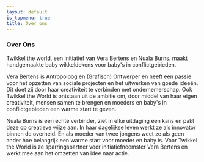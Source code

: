 ```yaml
---
layout: default
is_topmenu: true
title: Over ons
---
```


### Over Ons

 

Twikkel the world, een initiatief van Vera Bertens en Nuala Burns. maakt handgemaakte baby wikkeldekens voor baby's in 
conflictgebieden.

 

Vera Bertens is Antropoloog en (Grafisch) Ontwerper en heeft een passie voor het opzetten van sociale projecten en het 
uitwerken van goede ideeën. Dit doet zij door haar creativiteit te verbinden met ondernemerschap. Ook Twikkel the World 
is ontstaan uit de ambitie om, door middel van haar eigen creativiteit, mensen samen te brengen en moeders en baby's in 
conflictgebieden een warme start te geven.

 

Nuala Burns is een echte verbinder, ziet in elke uitdaging een kans en pakt deze op creatieve wijze aan. In haar 
dagelijkse leven werkt ze als innovator binnen de overheid. En als moeder van twee jongens weet ze als geen ander hoe 
belangrijk een warme start voor moeder en baby is. Voor Twikkel the World is ze sparringspartner voor initiatiefneemster 
Vera Bertens en werkt mee aan het omzetten van idee naar actie.